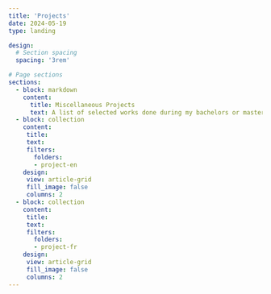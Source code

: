 ```yaml
---
title: 'Projects'
date: 2024-05-19
type: landing

design:
  # Section spacing
  spacing: '3rem'

# Page sections
sections:
  - block: markdown
    content:
      title: Miscellaneous Projects
      text: A list of selected works done during my bachelors or masters. The former are written in English; the latter in French.  
  - block: collection
    content:
     title: 
     text:
     filters:
       folders:
       - project-en
    design:
     view: article-grid
     fill_image: false
     columns: 2
  - block: collection
    content:
     title:
     text:
     filters:
       folders:
       - project-fr
    design:
     view: article-grid
     fill_image: false
     columns: 2
---
```

